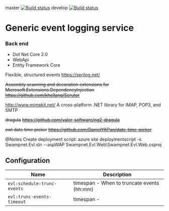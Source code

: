 master [![Build status](https://swampnet.visualstudio.com/Swampnet.Evl/_apis/build/status/Evl/CI%20-%20master%20(publish%20staging))](https://swampnet.visualstudio.com/Swampnet.Evl/_build/latest?definitionId=12)
develop [![Build status](https://swampnet.visualstudio.com/Swampnet.Evl/_apis/build/status/Evl/CI%20-%20develop)](https://swampnet.visualstudio.com/Swampnet.Evl/_build/latest?definitionId=16)

# Generic event logging service

### Back end
- Dot Net Core 2.0
- WebApi
- Entity Framework Core

Flexible, structured events
https://serilog.net/

~~Assembly scanning and decoration extensions for Microsoft.Extensions.DependencyInjection~~
~~https://github.com/khellang/Scrutor~~

http://www.mimekit.net/
A cross-platform .NET library for IMAP, POP3, and SMTP

~~dragula~~
~~https://github.com/valor-software/ng2-dragula~~

~~owl date time picker~~
~~https://github.com/DanielYKPan/date-time-picker~~

@Notes
Create deployment script:
azure site deploymentscript -s Swampnet.Evl.sln --aspWAP Swampnet.Evl.Web\Swampnet.Evl.Web.csproj

## Configuration

Name                                         | Description
---------------------------------------------|--------------
````evl:schedule:trunc-events````            | timespan - When to truncate events (hh:mm)
````evl:trunc-events-timeout````             | timespan - 



